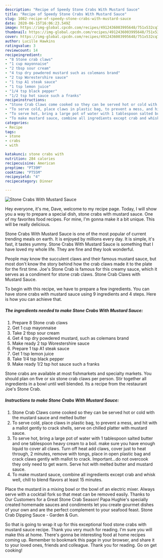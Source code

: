 ```yaml
---
description: "Recipe of Speedy Stone Crabs With Mustard Sauce"
title: "Recipe of Speedy Stone Crabs With Mustard Sauce"
slug: 1082-recipe-of-speedy-stone-crabs-with-mustard-sauce
date: 2020-06-15T16:06:23.549Z
image: https://img-global.cpcdn.com/recipes/4912436003995648/751x532cq70/stone-crabs-with-mustard-sauce-recipe-main-photo.jpg
thumbnail: https://img-global.cpcdn.com/recipes/4912436003995648/751x532cq70/stone-crabs-with-mustard-sauce-recipe-main-photo.jpg
cover: https://img-global.cpcdn.com/recipes/4912436003995648/751x532cq70/stone-crabs-with-mustard-sauce-recipe-main-photo.jpg
author: Lucille Hawkins
ratingvalue: 3
reviewcount: 14
recipeingredient:
- "8 Stone crab claws"
- "1 cup mayonnaise"
- "2 tbsp sour cream"
- "4 tsp dry powdered mustard such as colemans brand"
- "2 tsp Worestershire sauce"
- "1 tsp A1 steak sauce"
- "1 tsp lemon juice"
- "1/4 tsp black pepper"
- "1/2 tsp hot sauce such a franks"
recipeinstructions:
- "Stone Crab Claws come cooked so they can be served hot or cold with the mustard sauce and melted butter"
- "To serve cold, place claws in plastic bag, to prevent a mess, and hit with a mallot gently to crack shells, serve on chilled platter with mustard sauce."
- "To serve hot, bring a large pot of water with 1 tablespoon salted butter and one tablespoon heavy cream to a boil. make sure you have enough liquid to cover all claws. Turn off heat add claws, cover just to heat through, 2 minutes, remove with tongs, place in open plastic bag and crack claws gently with mallot to crack. Important...do not overcook they only need to get warm. Serve hot with melted butter and mustard sauce."
- "To make mustard sauce, combine all ingredients except crab and whisk well, chill to blend flavors at least 15 minutes."
categories:
- Recipe
tags:
- stone
- crabs
- with

katakunci: stone crabs with 
nutrition: 284 calories
recipecuisine: American
preptime: "PT39M"
cooktime: "PT55M"
recipeyield: "4"
recipecategory: Dinner

---
```



![Stone Crabs With Mustard Sauce](https://img-global.cpcdn.com/recipes/4912436003995648/751x532cq70/stone-crabs-with-mustard-sauce-recipe-main-photo.jpg)

Hey everyone, it's me, Dave, welcome to my recipe page. Today, I will show you a way to prepare a special dish, stone crabs with mustard sauce. One of my favorites food recipes. For mine, I'm gonna make it a bit unique. This will be really delicious.

Stone Crabs With Mustard Sauce is one of the most popular of current trending meals on earth. It is enjoyed by millions every day. It is simple, it's fast, it tastes yummy. Stone Crabs With Mustard Sauce is something that I have loved my whole life. They are fine and they look wonderful.

People may know the succulent claws and their famous mustard sauce, but most don&#39;t know the story behind how the crab claws made it to the plate for the first time. Joe&#39;s Stone Crab is famous for this creamy sauce, which it serves as a condiment for stone crab claws. Stone Crab Claws with Mustard Sauce.


To begin with this recipe, we have to prepare a few ingredients. You can have stone crabs with mustard sauce using 9 ingredients and 4 steps. Here is how you can achieve that.

<!--inarticleads1-->

##### The ingredients needed to make Stone Crabs With Mustard Sauce:

1. Prepare 8 Stone crab claws
1. Get 1 cup mayonnaise
1. Take 2 tbsp sour cream
1. Get 4 tsp dry powdered mustard, such as colemans brand
1. Make ready 2 tsp Worestershire sauce
1. Prepare 1 tsp A1 steak sauce
1. Get 1 tsp lemon juice
1. Take 1/4 tsp black pepper
1. Make ready 1/2 tsp hot sauce such a franks


Stone crabs are available at most fishmarkets and specialty markets. You should plan on five or six stone crab claws per person. Stir together all ingredients in a bowl until well blended. Its a recipe from the restaurant Joe&#39;s Stone Crab. 

<!--inarticleads2-->

##### Instructions to make Stone Crabs With Mustard Sauce:

1. Stone Crab Claws come cooked so they can be served hot or cold with the mustard sauce and melted butter
1. To serve cold, place claws in plastic bag, to prevent a mess, and hit with a mallot gently to crack shells, serve on chilled platter with mustard sauce.
1. To serve hot, bring a large pot of water with 1 tablespoon salted butter and one tablespoon heavy cream to a boil. make sure you have enough liquid to cover all claws. Turn off heat add claws, cover just to heat through, 2 minutes, remove with tongs, place in open plastic bag and crack claws gently with mallot to crack. Important...do not overcook they only need to get warm. Serve hot with melted butter and mustard sauce.
1. To make mustard sauce, combine all ingredients except crab and whisk well, chill to blend flavors at least 15 minutes.


Place the mustard in a mixing bowl or the bowl of an electric mixer. Always serve with a cocktail fork so that meat can be removed easily. Thanks to Our Customers for a Great Stone Crab Season! Papa Hughie&#39;s specially created homemade sauces and condiments let you create gourmet dishes of your own and are the perfect complement to your seafood feast. Stone Crab Dipping Sauce - Garden &amp; Gun. 

So that is going to wrap it up for this exceptional food stone crabs with mustard sauce recipe. Thank you very much for reading. I'm sure you will make this at home. There's gonna be interesting food at home recipes coming up. Remember to bookmark this page in your browser, and share it to your loved ones, friends and colleague. Thank you for reading. Go on get cooking!
